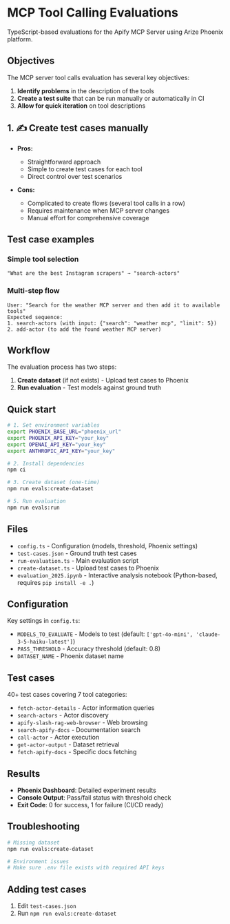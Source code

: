 # MCP Tool Calling Evaluations

TypeScript-based evaluations for the Apify MCP Server using Arize Phoenix platform.

## Objectives

The MCP server tool calls evaluation has several key objectives:

1. **Identify problems** in the description of the tools
2. **Create a test suite** that can be run manually or automatically in CI
3. **Allow for quick iteration** on tool descriptions

## 1. ✍️ **Create test cases manually**

- **Pros:**
  - Straightforward approach
  - Simple to create test cases for each tool
  - Direct control over test scenarios

- **Cons:**
  - Complicated to create flows (several tool calls in a row)
  - Requires maintenance when MCP server changes
  - Manual effort for comprehensive coverage

## Test case examples

### Simple tool selection
```
"What are the best Instagram scrapers" → "search-actors"
```

### Multi-step flow
```
User: "Search for the weather MCP server and then add it to available tools"
Expected sequence:
1. search-actors (with input: {"search": "weather mcp", "limit": 5})
2. add-actor (to add the found weather MCP server)
```

## Workflow

The evaluation process has two steps:

1. **Create dataset** (if not exists) - Upload test cases to Phoenix
2. **Run evaluation** - Test models against ground truth

## Quick start

```bash
# 1. Set environment variables
export PHOENIX_BASE_URL="phoenix_url"
export PHOENIX_API_KEY="your_key"
export OPENAI_API_KEY="your_key"
export ANTHROPIC_API_KEY="your_key"

# 2. Install dependencies
npm ci

# 3. Create dataset (one-time)
npm run evals:create-dataset

# 5. Run evaluation
npm run evals:run
```

## Files

- `config.ts` - Configuration (models, threshold, Phoenix settings)
- `test-cases.json` - Ground truth test cases
- `run-evaluation.ts` - Main evaluation script
- `create-dataset.ts` - Upload test cases to Phoenix
- `evaluation_2025.ipynb` - Interactive analysis notebook (Python-based, requires `pip install -e .`)

## Configuration

Key settings in `config.ts`:
- `MODELS_TO_EVALUATE` - Models to test (default: `['gpt-4o-mini', 'claude-3-5-haiku-latest']`)
- `PASS_THRESHOLD` - Accuracy threshold (default: 0.8)
- `DATASET_NAME` - Phoenix dataset name

## Test cases

40+ test cases covering 7 tool categories:
- `fetch-actor-details` - Actor information queries
- `search-actors` - Actor discovery
- `apify-slash-rag-web-browser` - Web browsing
- `search-apify-docs` - Documentation search
- `call-actor` - Actor execution
- `get-actor-output` - Dataset retrieval
- `fetch-apify-docs` - Specific docs fetching

## Results

- **Phoenix Dashboard**: Detailed experiment results
- **Console Output**: Pass/fail status with threshold check
- **Exit Code**: 0 for success, 1 for failure (CI/CD ready)

## Troubleshooting

```bash
# Missing dataset
npm run evals:create-dataset

# Environment issues
# Make sure .env file exists with required API keys
```

## Adding test cases

1. Edit `test-cases.json`
3. Run `npm run evals:create-dataset`
